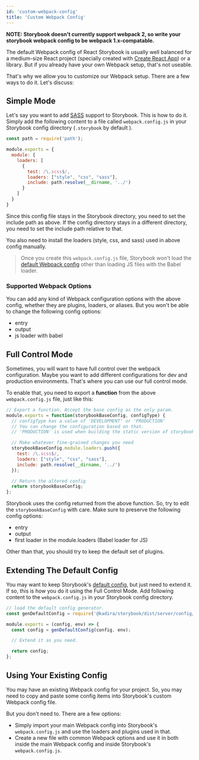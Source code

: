 ```yaml
---
id: 'custom-webpack-config'
title: 'Custom Webpack Config'
---
```


**NOTE: Storybook doesn't currently support webpack 2, so write your storybook webpack config to be webpack 1.x-compatable.**

The default Webpack config of React Storybook is usually well balanced for a medium-size React project (specially created with [Create React App](https://github.com/facebookincubator/create-react-app)) or a library. But if you already have your own Webpack setup, that's not useable.

That's why we allow you to customize our Webpack setup. There are a few ways to do it. Let's discuss:

## Simple Mode

Let's say you want to add [SASS](http://sass-lang.com/) support to Storybook. This is how to do it.
Simply add the following content to a file called `webpack.config.js` in your Storybook config directory (`.storybook` by default ).

```js
const path = require('path');

module.exports = {
  module: {
    loaders: [
      {
        test: /\.scss$/,
        loaders: ["style", "css", "sass"],
        include: path.resolve(__dirname, '../')
      }
    ]
  }
}
```

Since this config file stays in the Storybook directory, you need to set the include path as above. If the config directory stays in a different directory, you need to set the include path relative to that.

You also need to install the loaders (style, css, and sass) used in above config manually.

> Once you create this `webpack.config.js` file, Storybook won't load the [default Webpack config](/docs/react-storybook/configurations/default-config) other than loading JS files with the Babel loader.

### Supported Webpack Options

You can add any kind of Webpack configuration options with the above config, whether they are plugins, loaders, or aliases.
But you won't be able to change the following config options:

-   entry
-   output
-   js loader with babel

## Full Control Mode

Sometimes, you will want to have full control over the webpack configuration. Maybe you want to add different configurations for dev and production environments. That's where you can use our full control mode.

To enable that, you need to export a **function** from the above `webpack.config.js` file, just like this:

```js
// Export a function. Accept the base config as the only param.
module.exports = function(storybookBaseConfig, configType) {
  // configType has a value of 'DEVELOPMENT' or 'PRODUCTION'
  // You can change the configuration based on that.
  // 'PRODUCTION' is used when building the static version of storybook.

  // Make whatever fine-grained changes you need
  storybookBaseConfig.module.loaders.push({
    test: /\.scss$/,
    loaders: ["style", "css", "sass"],
    include: path.resolve(__dirname, '../')
  });

  // Return the altered config
  return storybookBaseConfig;
};
```

Storybook uses the config returned from the above function. So, try to edit the `storybookBaseConfig` with care. Make sure to preserve the following config options:

-   entry
-   output
-   first loader in the module.loaders (Babel loader for JS)

Other than that, you should try to keep the default set of plugins.

## Extending The Default Config

You may want to keep Storybook's [default config](/docs/react-storybook/configurations/default-config), but just need to extend it. If so, this is how you do it using the Full Control Mode.
Add following content to the `webpack.config.js` in your Storybook config directory.

```js
// load the default config generator.
const genDefaultConfig = require('@kadira/storybook/dist/server/config/defaults/webpack.config.js');

module.exports = (config, env) => {
  const config = genDefaultConfig(config, env);

  // Extend it as you need.

  return config;
};
```

## Using Your Existing Config

You may have an existing Webpack config for your project. So, you may need to copy and paste some config items into Storybook's custom Webpack config file.

But you don't need to. There are a few options:

-   Simply import your main Webpack config into Storybook's `webpack.config.js` and use the loaders and plugins used in that.
-   Create a new file with common Webpack options and use it in both inside the main Webpack config and inside Storybook's `webpack.config.js`.
